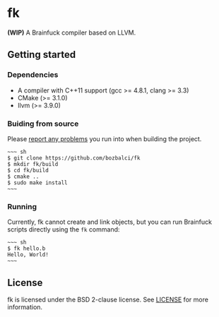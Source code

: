 # fk

**(WIP)** A Brainfuck compiler based on LLVM.

## Getting started

### Dependencies

- A compiler with C++11 support (gcc >= 4.8.1, clang >= 3.3)
- CMake (>= 3.1.0)
- llvm (>= 3.9.0)

### Buiding from source

Please [report any problems](https://github.com/bozbalci/fk/issues/new) you run into when building the project.

    ~~~ sh
    $ git clone https://github.com/bozbalci/fk
    $ mkdir fk/build
    $ cd fk/build
    $ cmake ..
    $ sudo make install
    ~~~

### Running

Currently, fk cannot create and link objects, but you can run Brainfuck scripts directly using the `fk` command:

    ~~~ sh
    $ fk hello.b
    Hello, World!
    ~~~

## License

fk is licensed under the BSD 2-clause license. See [LICENSE](https://github.com/bozbalci/fk/blob/master/LICENSE) for more information.

